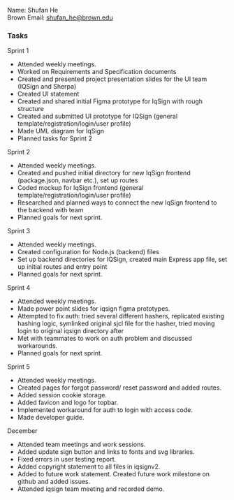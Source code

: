 Name: Shufan He         
Brown Email: shufan_he@brown.edu      

### Tasks
Sprint 1
- Attended weekly meetings.
- Worked on Requirements and Specification documents
- Created and presented project presentation slides for the UI team (IQSign and Sherpa)
- Created UI statement
- Created and shared initial Figma prototype for IqSign with rough structure
- Created and submitted UI prototype for IQSign (general template/registration/login/user profile)
- Made UML diagram for IqSign
- Planned tasks for Sprint 2

Sprint 2
- Attended weekly meetings.
- Created and pushed initial directory for new IqSign frontend (package.json, navbar etc.), set up routes
- Coded mockup for IqSign frontend (general template/registration/login/user profile)
- Researched and planned ways to connect the new IqSign frontend to the backend with team
- Planned goals for next sprint.

Sprint 3
- Attended weekly meetings.
- Created configuration for Node.js (backend) files
- Set up backend directories for IQSign, created main Express app file, set up initial routes and entry point
- Planned goals for next sprint.

Sprint 4
- Attended weekly meetings.
- Made power point slides for iqsign figma prototypes.
- Attempted to fix auth: tried several different hashers, replicated existing hashing logic, symlinked original sjcl file for the hasher, tried moving login to original iqsign directory after
- Met with teammates to work on auth problem and discussed workarounds.
- Planned goals for next sprint.

Sprint 5
- Attended weekly meetings.
- Created pages for forgot password/ reset password and added routes.
- Added session cookie storage.
- Added favicon and logo for topbar.
- Implemented workaround for auth to login with access code.
- Made developer guide.

December
- Attended team meetings and work sessions.
- Added update sign button and links to fonts and svg libraries.
- Fixed errors in user testing report.
- Added copyright statement to all files in iqsignv2.
- Added to future work statement. Created future work milestone on github and added issues.
- Attended iqsign team meeting and recorded demo.